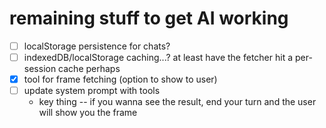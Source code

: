 # remaining stuff to get AI working

- [ ] localStorage persistence for chats?
- [ ] indexedDB/localStorage caching...? at least have the fetcher hit a per-session cache perhaps
- [X] tool for frame fetching (option to show to user)
- [ ] update system prompt with tools
  * key thing -- if you wanna see the result, end your turn and the user will show you the frame
